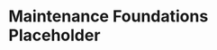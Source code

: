 # Maintenance Foundations Placeholder


<!-- ##DOCS-SOURCER-START
{
  "sourcePlugin": "local-copier",
  "hash": "0ecd8c0d9edea9f1b022b8fe5cced023"
}
##DOCS-SOURCER-END -->

